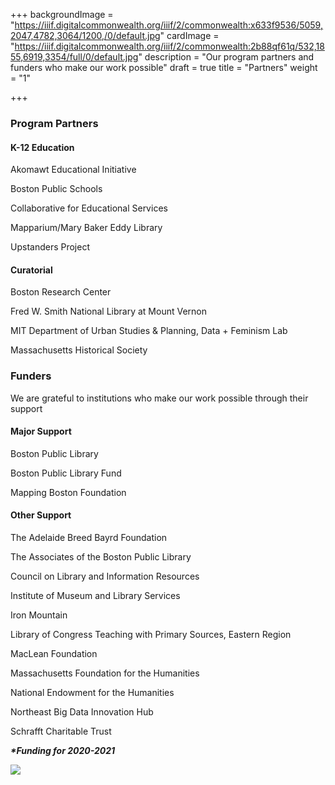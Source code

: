 +++
backgroundImage = "https://iiif.digitalcommonwealth.org/iiif/2/commonwealth:x633f9536/5059,2047,4782,3064/1200,/0/default.jpg"
cardImage = "https://iiif.digitalcommonwealth.org/iiif/2/commonwealth:2b88qf61q/532,1855,6919,3354/full/0/default.jpg"
description = "Our program partners and funders who make our work possible"
draft = true
title = "Partners"
weight = "1"

+++
### **Program Partners**

#### **K-12 Education**

Akomawt Educational Initiative

Boston Public Schools

Collaborative for Educational Services

Mapparium/Mary Baker Eddy Library

Upstanders Project

#### **Curatorial**

Boston Research Center

Fred W. Smith National Library at Mount Vernon

MIT Department of Urban Studies & Planning, Data + Feminism Lab

Massachusetts Historical Society

### **Funders**

We are grateful to institutions who make our work possible through their support

#### **Major Support**

Boston Public Library

Boston Public Library Fund

Mapping Boston Foundation

#### **Other Support**

The Adelaide Breed Bayrd Foundation

The Associates of the Boston Public Library

Council on Library and Information Resources

Institute of Museum and Library Services

Iron Mountain

Library of Congress Teaching with Primary Sources, Eastern Region

MacLean Foundation

Massachusetts Foundation for the Humanities

National Endowment for the Humanities

Northeast Big Data Innovation Hub

Schrafft Charitable Trust

**_*Funding for 2020-2021_**

![](/uploads/2021-05-14/blue-timeline-cycle-presentation.jpg)